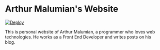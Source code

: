 # Arthur Malumian's Website

[![Deploy](https://github.com/malumian/www/actions/workflows/deploy.yml/badge.svg)](https://github.com/malumian/www/actions/workflows/deploy.yml)

This is personal website of Arthur Malumian, a programmer who loves web technologies. He works as a Front End Developer and writes posts on his blog.
